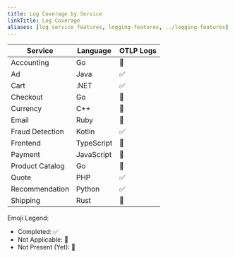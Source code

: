 ```yaml
---
title: Log Coverage by Service
linkTitle: Log Coverage
aliases: [log_service_features, logging-features, ../logging-features]
---
```


| Service         | Language   | OTLP Logs |
| --------------- | ---------- | --------- |
| Accounting      | Go         | 🚧        |
| Ad              | Java       | ✅        |
| Cart            | .NET       | ✅        |
| Checkout        | Go         | 🚧        |
| Currency        | C++        | 🚧        |
| Email           | Ruby       | 🚧        |
| Fraud Detection | Kotlin     | ✅        |
| Frontend        | TypeScript | 🚧        |
| Payment         | JavaScript | 🚧        |
| Product Catalog | Go         | 🚧        |
| Quote           | PHP        | ✅        |
| Recommendation  | Python     | ✅        |
| Shipping        | Rust       | 🚧        |

Emoji Legend:

- Completed: ✅
- Not Applicable: 🔕
- Not Present (Yet): 🚧
